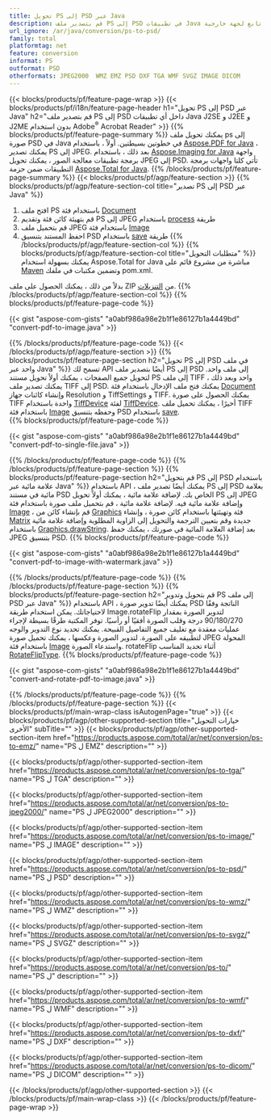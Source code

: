 ```yaml
---
title: تحويل PS إلى PSD عبر Java
description: قم بتصدير ملف PS إلى PSD في تطبيقات Java الخاصة بك دون استخدام أي تطبيق تابع لجهة خارجية
url_ignore: /ar/java/conversion/ps-to-psd/
family: total
platformtag: net
feature: conversion
informat: PS
outformat: PSD
otherformats: JPEG2000  WMZ EMZ PSD DXF TGA WMF SVGZ IMAGE DICOM
---
```

{{< blocks/products/pf/feature-page-wrap >}}
{{< blocks/products/pf/i18n/feature-page-header h1="تحويل PS إلى PSD عبر Java" h2="قم بتصدير ملف PS إلى PSD داخل أي تطبيقات Java J2SE و J2EE و J2ME بدون استخدام Adobe<sup>&reg;</sup> Acrobat Reader" >}}
{{% blocks/products/pf/feature-page-summary %}}
يمكنك تحويل ملف ps إلى صورة PSD في Java في خطوتين بسيطتين. أولاً ، باستخدام [Aspose.PDF for Java](https://products.aspose.com/pdf/java/) ، يمكنك تصدير PS إلى JPEG. بعد ذلك ، باستخدام [Aspose.Imaging for Java](https://products.aspose.com/imaging/java/) واجهة برمجة تطبيقات معالجة الصور ، يمكنك تحويل JPEG إلى PSD. تأتي كلتا واجهات برمجة التطبيقات ضمن حزمة [Aspose.Total for Java](https://products.aspose.com/total/java/).
{{% /blocks/products/pf/feature-page-summary  %}}
{{< blocks/products/pf/agp/feature-section >}}
{{% blocks/products/pf/agp/feature-section-col title="تصدير PS إلى PSD عبر Java" %}}
1. افتح ملف PS باستخدام فئة [Document](https://reference.aspose.com/pdf/java/com.aspose.pdf/Document)
2. قم بتهيئة كائن فئة وتقديم PS إلى JPEG باستخدام [process](https://reference.aspose.com/pdf/java/com.aspose.pdf.devices/JpegDevice#process-com.aspose.pdf.Page-java.io.OutputStream-) طريقة
3. قم بتحميل ملف JPEG باستخدام فئة [Image](https://reference.aspose.com/imaging/java/com.aspose.imaging/Image)
4. احفظ المستند بتنسيق PSD باستخدام [save](https://reference.aspose.com/imaging/java/com.aspose.imaging/Image#save-java.lang.String-com.aspose.imaging.ImageOptionsBase-) طريقة
{{% /blocks/products/pf/agp/feature-section-col %}}
{{% blocks/products/pf/agp/feature-section-col title="متطلبات التحويل" %}}
يمكنك بسهولة استخدام Aspose.Total for Java مباشرة من مشروع قائم على [Maven](https://releases.aspose.com/total/java/) وتضمين مكتبات في ملفك pom.xml.

بدلاً من ذلك ، يمكنك الحصول على ملف ZIP من [التنزيلات](https://releases.aspose.com/total/java).
{{% /blocks/products/pf/agp/feature-section-col %}}
{{% blocks/products/pf/feature-page-code %}}

{{< gist "aspose-com-gists" "a0abf986a98e2b1f1e86127b1a4449bd" "convert-pdf-to-image.java" >}}


{{% /blocks/products/pf/feature-page-code %}}
{{< /blocks/products/pf/agp/feature-section >}}
{{% blocks/products/pf/feature-page-section  h2="تحويل PS إلى PSD في ملف واحد عبر Java" %}}
تسمح لك API أيضًا بتصدير ملف PS إلى PSD إلى ملف واحد. لتحويل جميع الصفحات ، يمكنك أولاً تحويل مستند PS إلى ملف TIFF واحد وبعد ذلك ، يمكنك تصدير ملف TIFF إلى PSD. يمكنك فتح ملف الإدخال باستخدام فئة [Document](https://reference.aspose.com/pdf/java/com.aspose.pdf/Document) وإنشاء كائنات جهاز Resolution و TiffSettings و TIFF. يمكنك الحصول على صورة TIFF واحدة باستخدام [TiffDevice](https://reference.aspose.com/pdf/java/com.aspose.pdf.devices/TiffDevice#process-com.aspose.pdf.IDocument-int-int-java.io.OutputStream-) لفئة [TiffDevice](https://reference.aspose.com/pdf/java/com.aspose.pdf.devices/TiffDevice). أخيرًا ، يمكنك تحميل ملف TIFF باستخدام فئة [Image](https://reference.aspose.com/imaging/java/com.aspose.imaging/Image) وحفظه بتنسيق PSD باستخدام [save](https://reference.aspose.com/imaging/java/com.aspose.imaging/Image#save-java.lang.String-com.aspose.imaging.ImageOptionsBase-).  
{{% blocks/products/pf/feature-page-code %}}

{{< gist "aspose-com-gists" "a0abf986a98e2b1f1e86127b1a4449bd" "convert-pdf-to-single-file.java" >}}

{{% /blocks/products/pf/feature-page-code  %}}
{{% /blocks/products/pf/feature-page-section %}}
{{% blocks/products/pf/feature-page-section  h2="قم بتحويل PS إلى PSD باستخدام علامة مائية عبر Java" %}}
باستخدام API ، يمكنك أيضًا تصدير ملف PS إلى PSD بعلامة مائية في مستند PSD الخاص بك. لإضافة علامة مائية ، يمكنك أولاً تحويل PS إلى JPEG وإضافة علامة مائية فيه. لإضافة علامة مائية ، قم بتحميل ملف صورة باستخدام فئة [Image](https://reference.aspose.com/imaging/java/com.aspose.imaging/Image) ، قم بإنشاء كائن من [Graphics](https://reference.aspose.com/imaging/java/com.aspose.imaging/Graphics) فئة وتهيئتها باستخدام كائن صورة ، وإنشاء [Matrix](https://reference.aspose.com/imaging/java/com.aspose.imaging/Matrix) جديدة  وقم بتعيين الترجمة والتحويل إلى الزاوية المطلوبة وإضافة علامة مائية باستخدام [Graphics.drawString](https://reference.aspose.com/imaging/java/com.aspose.imaging/Graphics). بعد إضافة العلامة المائية في صورتك ، يمكنك حفظ JPEG بتنسيق PSD. 
{{% blocks/products/pf/feature-page-code %}}

{{< gist "aspose-com-gists" "a0abf986a98e2b1f1e86127b1a4449bd" "convert-pdf-to-image-with-watermark.java" >}}

{{% /blocks/products/pf/feature-page-code  %}}
{{% /blocks/products/pf/feature-page-section %}}
{{% blocks/products/pf/feature-page-section  h2="قم بتحويل وتدوير PS إلى ملف PSD عبر Java" %}}
باستخدام API ، يمكنك أيضًا تدوير صورة PSD الناتجة وفقًا لاحتياجاتك. يمكن استخدام طريقة Image.rotateFlip لتدوير الصورة بمقدار 90/180/270 درجة وقلب الصورة أفقيًا أو رأسيًا. توفر المكتبة طرقًا بسيطة لإجراء عمليات معقدة مع تغليف جميع التفاصيل القبيحة. يمكنك تحديد نوع التدوير والوجه لتطبيقه على الصورة. لتدوير الصورة وعكسها ، يمكنك تحميل صورة JPEG المحولة باستخدام فئة [Image](https://reference.aspose.com/imaging/java/com.aspose.imaging/Image) واستدعاء الصورة. rotateFlip أثناء تحديد المناسب [RotateFlipType](https://reference.aspose.com/imaging/java/com.aspose.imaging/RotateFlipType). 
{{% blocks/products/pf/feature-page-code %}}

{{< gist "aspose-com-gists" "a0abf986a98e2b1f1e86127b1a4449bd" "convert-and-rotate-pdf-to-image.java" >}}

{{% /blocks/products/pf/feature-page-code  %}}
{{% /blocks/products/pf/feature-page-section %}}
{{< blocks/products/pf/main-wrap-class isAutogenPage="true" >}}
{{< blocks/products/pf/agp/other-supported-section title="خيارات التحويل الأخرى" subTitle="" >}}
{{< blocks/products/pf/agp/other-supported-section-item href="https://products.aspose.com/total/ar/net/conversion/ps-to-emz/" name="PS ل EMZ" description="" >}}

{{< blocks/products/pf/agp/other-supported-section-item href="https://products.aspose.com/total/ar/net/conversion/ps-to-tga/" name="PS ل TGA" description="" >}}

{{< blocks/products/pf/agp/other-supported-section-item href="https://products.aspose.com/total/ar/net/conversion/ps-to-jpeg2000/" name="PS ل JPEG2000" description="" >}}

{{< blocks/products/pf/agp/other-supported-section-item href="https://products.aspose.com/total/ar/net/conversion/ps-to-image/" name="PS ل IMAGE" description="" >}}

{{< blocks/products/pf/agp/other-supported-section-item href="https://products.aspose.com/total/ar/net/conversion/ps-to-psd/" name="PS ل PSD" description="" >}}

{{< blocks/products/pf/agp/other-supported-section-item href="https://products.aspose.com/total/ar/net/conversion/ps-to-wmz/" name="PS ل WMZ" description="" >}}

{{< blocks/products/pf/agp/other-supported-section-item href="https://products.aspose.com/total/ar/net/conversion/ps-to-svgz/" name="PS ل SVGZ" description="" >}}

{{< blocks/products/pf/agp/other-supported-section-item href="https://products.aspose.com/total/ar/net/conversion/ps-to/" name="PS ل" description="" >}}

{{< blocks/products/pf/agp/other-supported-section-item href="https://products.aspose.com/total/ar/net/conversion/ps-to-wmf/" name="PS ل WMF" description="" >}}

{{< blocks/products/pf/agp/other-supported-section-item href="https://products.aspose.com/total/ar/net/conversion/ps-to-dxf/" name="PS ل DXF" description="" >}}

{{< blocks/products/pf/agp/other-supported-section-item href="https://products.aspose.com/total/ar/net/conversion/ps-to-dicom/" name="PS ل DICOM" description="" >}}


{{< /blocks/products/pf/agp/other-supported-section >}}
{{< /blocks/products/pf/main-wrap-class >}}
{{< /blocks/products/pf/feature-page-wrap >}}